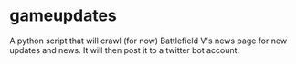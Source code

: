 # gameupdates
A python script that will crawl (for now) Battlefield V's news page for new updates and news. It will then post it to a twitter bot account.
